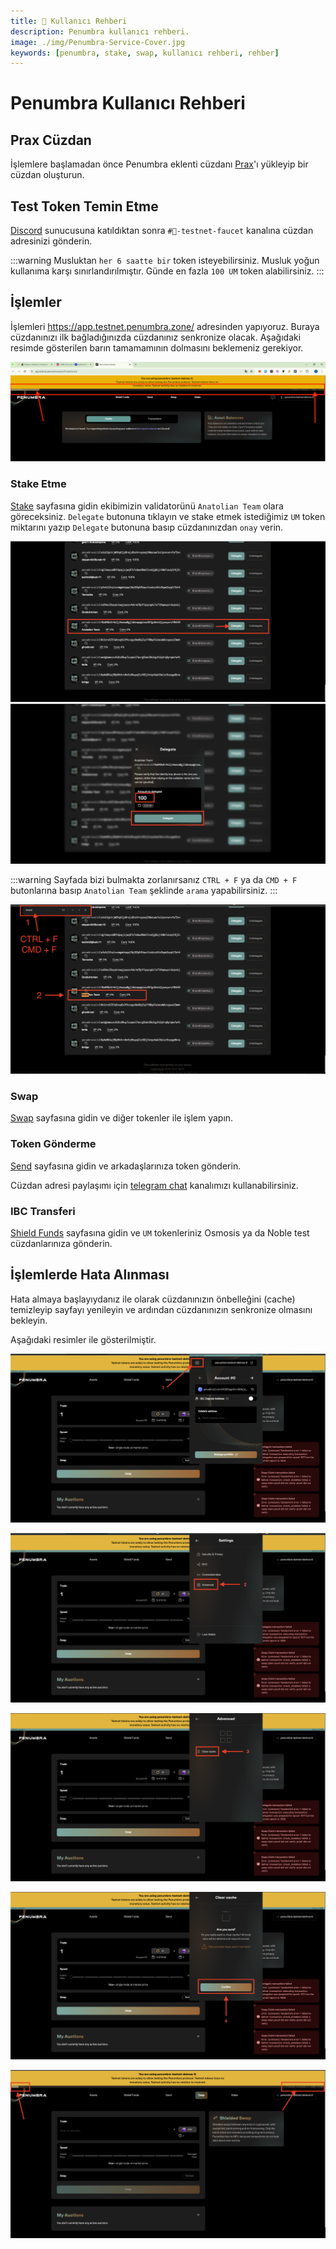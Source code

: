 ```yaml
---
title: 👤 Kullanıcı Rehberi
description: Penumbra kullanıcı rehberi.
image: ./img/Penumbra-Service-Cover.jpg
keywords: [penumbra, stake, swap, kullanıcı rehberi, rehber]
---
```


# Penumbra Kullanıcı Rehberi

## Prax Cüzdan

İşlemlere başlamadan önce Penumbra eklenti cüzdanı [Prax](https://chromewebstore.google.com/detail/prax-wallet/lkpmkhpnhknhmibgnmmhdhgdilepfghe)'ı yükleyip bir cüzdan oluşturun. 

## Test Token Temin Etme

[Discord](https://discord.gg/AWshYAkKTb) sunucusuna katıldıktan sonra `#🚰-testnet-faucet` kanalına cüzdan adresinizi gönderin.

:::warning
Musluktan `her 6 saatte bir` token isteyebilirsiniz. Musluk yoğun kullanıma karşı sınırlandırılmıştır. Günde en fazla `100 UM` token alabilirsiniz.
:::

## İşlemler

İşlemleri https://app.testnet.penumbra.zone/ adresinden yapıyoruz. Buraya cüzdanınızı ilk bağladığınızda cüzdanınız senkronize olacak. Aşağıdaki resimde gösterilen barın tamamamının dolmasını beklemeniz gerekiyor. 

![User Guide 4](./../../../../../../docs/Testnet/penumbra/img/user-guide-4.png)

### Stake Etme

[Stake](https://app.testnet.penumbra.zone/#/staking) sayfasına gidin ekibimizin validatorünü `Anatolian Team` olara göreceksiniz. `Delegate` butonuna tıklayın ve stake etmek istediğimiz `UM` token miktarını yazıp `Delegate` butonuna basıp cüzdanınızdan `onay` verin.  

![User Guide 1](./../../../../../../docs/Testnet/penumbra/img/user-guide-1.png)
![User Guide 2](./../../../../../../docs/Testnet/penumbra/img/user-guide-2.png)

:::warning
Sayfada bizi bulmakta zorlanırsanız `CTRL + F` ya da `CMD + F` butonlarına basıp `Anatolian Team` şeklinde `arama` yapabilirsiniz.
:::

![User Guide 3](./../../../../../../docs/Testnet/penumbra/img/user-guide-3.png)

### Swap

[Swap](https://app.testnet.penumbra.zone/#/swap) sayfasına gidin ve diğer tokenler ile işlem yapın.


### Token Gönderme

[Send](https://app.testnet.penumbra.zone/#/send) sayfasına gidin ve arkadaşlarınıza token gönderin.

Cüzdan adresi paylaşımı için [telegram chat](https://t.me/AnatolianTeam) kanalımızı kullanabilirsiniz.

### IBC Transferi

[Shield Funds](https://app.testnet.penumbra.zone/#/ibc) sayfasına gidin ve `UM` tokenleriniz Osmosis ya da Noble test cüzdanlarınıza gönderin.

## İşlemlerde Hata Alınması

Hata almaya başlayıydanız ile olarak cüzdanınızın önbelleğini (cache) temizleyip sayfayı yenileyin ve ardından cüzdanınızın senkronize olmasını bekleyin.

Aşağıdaki resimler ile gösterilmiştir.

![Error 1](./../../../../../../docs/Testnet/penumbra/img/network-error-1.png)

![Error 2](./../../../../../../docs/Testnet/penumbra/img/network-error-2.png)

![Error 3](./../../../../../../docs/Testnet/penumbra/img/network-error-3.png)

![Error 4](./../../../../../../docs/Testnet/penumbra/img/network-error-4.png)

![Error 5](./../../../../../../docs/Testnet/penumbra/img/network-error-5.png)